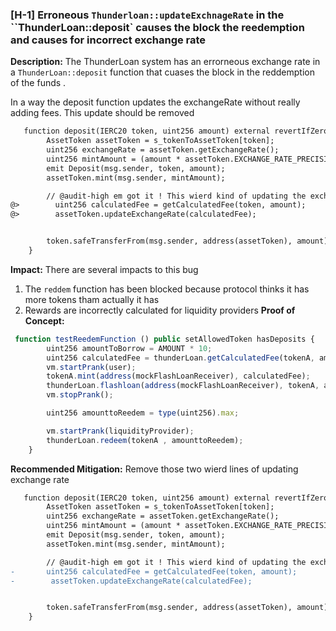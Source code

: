 ### [H-1] Erroneous `Thunderloan::updateExchnageRate` in the ``ThunderLoan::deposit` causes the block the reedemption and causes for incorrect exchange rate

**Description:** The ThunderLoan system has an errorneous exchange rate in a `ThunderLoan::deposit`
function that cuases the block in the reddemption of the funds .

In a way the deposit function updates the exchangeRate without really adding fees. This update should be removed 
```diff
   function deposit(IERC20 token, uint256 amount) external revertIfZero(amount) revertIfNotAllowedToken(token) {
        AssetToken assetToken = s_tokenToAssetToken[token];
        uint256 exchangeRate = assetToken.getExchangeRate();
        uint256 mintAmount = (amount * assetToken.EXCHANGE_RATE_PRECISION()) / exchangeRate;
        emit Deposit(msg.sender, token, amount);
        assetToken.mint(msg.sender, mintAmount);

        // @audit-high em got it ! This wierd kind of updating the exchange rate makes user fail to redeem money
@>        uint256 calculatedFee = getCalculatedFee(token, amount);
@>        assetToken.updateExchangeRate(calculatedFee);


        token.safeTransferFrom(msg.sender, address(assetToken), amount);
    }
```

**Impact:** There are several impacts to this bug 

1. The `reddem` function has been blocked because protocol thinks it has more tokens tham actually it has
2. Rewards are incorrectly calculated for liquidity providers
**Proof of Concept:**

```javascript
 function testReedemFunction () public setAllowedToken hasDeposits {
        uint256 amountToBorrow = AMOUNT * 10;
        uint256 calculatedFee = thunderLoan.getCalculatedFee(tokenA, amountToBorrow);
        vm.startPrank(user);
        tokenA.mint(address(mockFlashLoanReceiver), calculatedFee);
        thunderLoan.flashloan(address(mockFlashLoanReceiver), tokenA, amountToBorrow, "");
        vm.stopPrank();

        uint256 amounttoReedem = type(uint256).max;

        vm.startPrank(liquidityProvider);
        thunderLoan.redeem(tokenA , amounttoReedem);
    }

```

**Recommended Mitigation:** Remove those two wierd lines of updating exchange rate
```diff
   function deposit(IERC20 token, uint256 amount) external revertIfZero(amount) revertIfNotAllowedToken(token) {
        AssetToken assetToken = s_tokenToAssetToken[token];
        uint256 exchangeRate = assetToken.getExchangeRate();
        uint256 mintAmount = (amount * assetToken.EXCHANGE_RATE_PRECISION()) / exchangeRate;
        emit Deposit(msg.sender, token, amount);
        assetToken.mint(msg.sender, mintAmount);

        // @audit-high em got it ! This wierd kind of updating the exchange rate makes user fail to redeem money
-       uint256 calculatedFee = getCalculatedFee(token, amount);
-        assetToken.updateExchangeRate(calculatedFee);


        token.safeTransferFrom(msg.sender, address(assetToken), amount);
    }

```